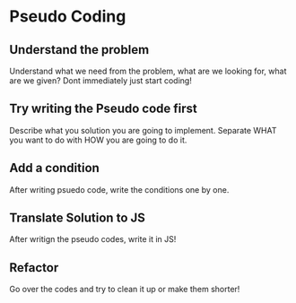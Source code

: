 # Pseudo Coding

## Understand the problem
Understand what we need from the problem, what are we looking for, what are we given? Dont immediately just start coding! 

## Try writing the Pseudo code first 
Describe what you solution you are going to implement. Separate WHAT you want to do with HOW you are going to do it.

## Add a condition
After writing psuedo code, write the conditions one by one. 

## Translate Solution to JS
After writign the pseudo codes, write it in JS! 

## Refactor
Go over the codes and try to clean it up or make them shorter! 